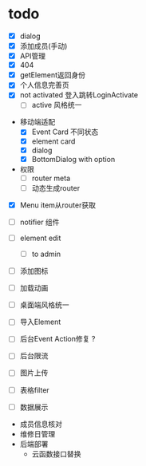 # todo
+ [x] dialog
+ [x] 添加成员(手动)
+ [x] API管理
+ [x] 404
+ [x] getElement返回身份
+ [x] 个人信息完善页
+ [x] not activated 登入跳转LoginActivate
  + [ ] active 风格统一
+ 移动端适配
  + [x] Event Card 不同状态
  + [x] element card
  + [x] dialog 
  + [x] BottomDialog with option
+ 权限
  + [ ] router meta
  + [ ] 动态生成router
+ [x] Menu item从router获取
+ [ ] notifier 组件
+ [ ] element edit
  + [ ] to admin
+ [ ] 添加图标
+ [ ] 加载动画
+ [ ] 桌面端风格统一
+ [ ] 导入Element
+ [ ] 后台Event Action修复 ?
+ [ ] 后台限流
+ [ ] 图片上传
+ [ ] 表格filter
+ [ ] 数据展示


+ 成员信息核对
+ 维修日管理
+ 后端部署
  + 云函数接口替换